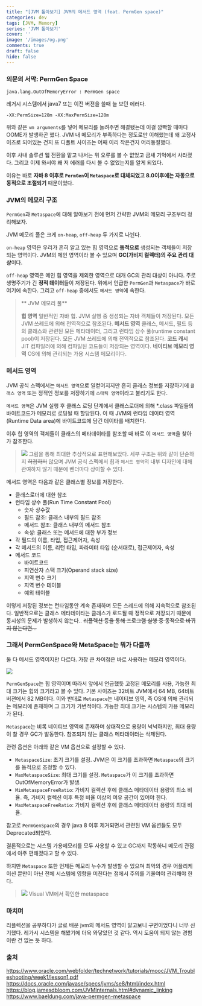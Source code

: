 ```yaml
---
title: "[JVM 톺아보기] JVM의 메서드 영역 (feat. PermGen space)"
categories: dev
tags: [JVM, Memory]
series: 'JVM 톺아보기'
cover: ''
image: '/images/og.png'
comments: true
draft: false
hide: false
---
```


### 의문의 서막: PermGen Space 
```
java.lang.OutOfMemoryError : PermGen space 
```
레거시 시스템에서 java7 또는 이전 버젼을 쓸때 늘 보던 에러다.
```
-XX:PermSize=128m -XX:MaxPermSize=128m
```
위와 같은 `vm arguments`를 넣어 메모리를 늘려주면 해결됐는데 이걸 깜빡할 때마다 OOME가 발생하곤 했다. 
JVM 내 메모리가 부족하다는 정도로만 이해했는데 왜 고정사이즈로 되어있는 건지 또 디폴트 사이즈는 어째 이리 작은건지 어리둥절했다.

이후 사내 솔루션 웹 전환을 맡고 나서는 위 오류를 볼 수 없었고 금새 기억에서 사라졌다. 
그리고 이제 와서야 왜 저 에러를 다시 볼 수 없었는지를 알게 되었다.

이유는 바로 **자바 8 이후로 `PermGen`이 `Metaspace`로 대체되었고 8.0이후에는 자동으로 동적으로 조절되기** 때문이었다. 

### JVM의 메모리 구조

`PermGen`과 `Metaspace`에 대해 알아보기 전에 먼저 간략한 JVM의 메모리 구조부터 정리해보자.

JVM 메모리 풀은 크게 `on-heap`, `off-heap` 두 가지로 나뉜다.

`on-heap` 영역은 우리가 흔히 알고 있는 힙 영역으로 **동적으로** 생성되는 객체들이 저장되는 영역이다. JVM의 메인 영역이라 볼 수 있으며 **GC(가비지 컬렉터)의 주요 관리 대상**이다.

`off-heap` 영역은 메인 힙 영역을 제외한 영역으로 대개 GC의 관리 대상이 아니다. 주로 생명주기가 긴 **정적 데이터**들이 저장된다. 
위에서 언급한 `PermGen`과 `Metaspace`가 바로 여기에 속한다. 그리고 `off-heap` 중에서도 `메서드 영역`에 속한다. 

>** JVM 메모리 풀**
>
>**힙 영역** 일반적인 자바 힙. JVM 실행 중 생성되는 자바 객체들이 저장된다. 모든 JVM 쓰레드에 의해 전역적으로 참조된다.
>**메서드 영역** 클래스, 메서드, 필드 등의 클래스와 관련된 모든 메타데이터, 그리고 런타임 상수 풀(runtime constant pool)이 저장된다. 모든 JVM 쓰레드에 의해 전역적으로 참조된다.
>**코드 캐시** JIT 컴파일러에 의해 컴파일된 코드들이 저장되는 영역이다.
>**네이티브 메모리 영역** OS에 의해 관리되는 가용 시스템 메모리이다.
 
### 메서드 영역
JVM 공식 스펙에서는 `메서드 영역`으로 일컫어지지만 흔히 클래스 정보를 저장하기에 `클래스 영역` 또는 정적인 정보를 저장하기에 `스태틱 영역`이라고 불리기도 한다.

`메서드 영역`은 JVM 실행 후 클래스 로딩 단계에서 클래스로더에 의해 *.class 파일들의 바이트코드가 메모리로 로딩될 때 할당된다. 이 때 JVM의 런타임 데이터 영역(Runtime Data area)에 바이트코드에 담긴 데이타를 배치한다. 

이후 힙 영역의 객체들이 클래스의 메타데이타를 참조할 때 바로 이 `메서드 영역`을 찾아가 참조한다. 
>![](https://velog.velcdn.com/images/aryumka/post/5d229294-1008-49d1-be40-cf13d9f9604c/image.png)
>그림을 통해 최대한 추상적으로 표현해보았다.
>세부 구조는 위와 같이 단순하지 ~~허접하지~~ 않으며 JVM 공식 스펙에서 힙과 `메서드 영역`의 내부 디자인에 대해 관여하지 않기 때문에 벤더마다 상이할 수 있다.

메서드 영역은 다음과 같은 클래스별 정보를 저장한다.
- 클래스로더에 대한 참조
- 런타임 상수 풀(Run Time Constant Pool)
	- 숫자 상수값
	- 필드 참조: 클래스 내부의 필드 참조
	- 메서드 참조: 클래스 내부의 메서드 참조
	- 속성: 클래스 또는 메서드에 대한 부가 정보
- 각 필드의 이름, 타입, 접근제어자, 속성
- 각 메서드의 이름, 리턴 타입, 파라미터 타입 (순서대로), 접근제어자, 속성
- 메서드 코드
	- 바이트코드
	- 피연산자 스택 크기(Operand stack size)
	- 지역 변수 크기
	- 지역 변수 테이블
	- 예외 테이블
    
이렇게 저장된 정보는 런타임동안 계속 존재하며 모든 스레드에 의해 지속적으로 참조된다.
일반적으로는 클래스 메타데이타는 클래스가 로드될 때 정적으로 저장되기 때문에 동시성의 문제가 발생하지 않는다.. ~~리플렉션 등을 통해 프로그램 실행 중 동적으로 바뀌지 않는다면...~~

### 그래서 PermGenSpace와 MetaSpace는 뭐가 다를까

둘 다 메서드 영역이지만 다르다. 가장 큰 차이점은 바로 사용하는 메모리 영역이다.

![](https://velog.velcdn.com/images/aryumka/post/06a9cbce-cb02-4956-8b17-b1d359b9357d/image.png)

`PermGenSpace`는 힙 영역이며 따라서 앞에서 언급했듯 고정된 메모리를 사용, 가능한 최대 크기는 힙의 크기라고 볼 수 있다. 기본 사이즈는 32비트 JVM에서 64 MB, 64비트 버젼에서 82 MB이다.
이와 반대로 `Metaspace`는 네이티브 영역, 즉 OS에 의해 관리되는 메모리에 존재하며 그 크기가 가변적이다. 가능한 최대 크기는 시스템의 가용 메모리가 된다. 

`Metaspace`는 비록 네이티브 영역에 존재하며 상대적으로 용량이 넉넉하지만, 최대 용량이 찰 경우 GC가 발동한다. 참조되지 않는 클래스 메타데이터는 삭제된다.

관련 옵션은 아래와 같은 VM 옵션으로 설정할 수 있다.
- `MetaspaceSize`: 초기 크기를 설정. JVM은 이 크기를 초과하면 `Metaspace`의 크기를 동적으로 조정할 수 있다.
- `MaxMetaspaceSize`: 최대 크기를 설정. `Metaspace`가 이 크기를 초과하면 OutOfMemoryError가 발생.
- `MinMetaspaceFreeRatio`: 가비지 컬렉션 후에 클래스 메타데이터 용량의 최소 비율. 즉, 가비지 컬렉션 이후 특정 비율 이상의 여유 공간이 있어야 한다.
- `MaxMetaspaceFreeRatio`: 가비지 컬렉션 후에 클래스 메타데이터 용량의 최대 비율. 

참고로 `PermGenSpace`의 경우 java 8 이후 제거되면서 관련된 VM 옵션들도 모두 Deprecated되었다.

결론적으로는 시스템 가용메모리를 모두 사용할 수 있고 GC까지 작동하니 메모리 관점에서 아주 편해졌다고 할 수 있다.

하지만 `Metaspace` 또한 언제든 메모리 누수가 발생할 수 있으며 최악의 경우 어플리케이션 뿐만이 아닌 전체 시스템에 영향을 미친다는 점에서 주의를 기울여야 관리해야 한다.

>![](https://velog.velcdn.com/images/aryumka/post/651716c8-bc12-4b2c-a462-06dc5f49cf81/image.png)
>Visual VM에서 확인한 metaspace


### 마치며
리플렉션을 공부하다가 글로 배운 jvm의 메서드 영역이 알고보니 구면이었다니 너무 신기했다. 레가시 시스템을 해봤기에 더욱 와닿았던 것 같다. 
역시 도움이 되지 않는 경험이란 건 없는 듯 하다.


### 출처
https://www.oracle.com/webfolder/technetwork/tutorials/mooc/JVM_Troubleshooting/week1/lesson1.pdf
https://docs.oracle.com/javase/specs/jvms/se8/html/index.html
https://blog.jamesdbloom.com/JVMInternals.html#dynamic_linking
https://www.baeldung.com/java-permgen-metaspace
